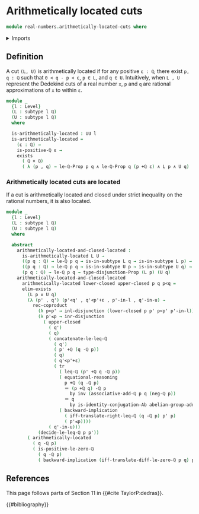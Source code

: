 # Arithmetically located cuts

```agda
module real-numbers.arithmetically-located-cuts where
```

<details><summary>Imports</summary>

```agda
open import elementary-number-theory.addition-rational-numbers
open import elementary-number-theory.additive-group-of-rational-numbers
open import elementary-number-theory.difference-rational-numbers
open import elementary-number-theory.inequality-rational-numbers
open import elementary-number-theory.positive-rational-numbers
open import elementary-number-theory.rational-numbers
open import elementary-number-theory.strict-inequality-rational-numbers

open import foundation.cartesian-product-types
open import foundation.conjunction
open import foundation.coproduct-types
open import foundation.dependent-pair-types
open import foundation.disjunction
open import foundation.existential-quantification
open import foundation.identity-types
open import foundation.logical-equivalences
open import foundation.raising-universe-levels
open import foundation.subtypes
open import foundation.transport-along-identifications
open import foundation.universe-levels

open import group-theory.abelian-groups
```

</details>

## Definition

A cut `(L, U)` is arithmetically located if for any positive `ε : ℚ`, there
exist `p, q : ℚ` such that `0 < q - p < ε`, `p ∈ L`, and `q ∈ U`.  Intuitively,
when `L , U` represent the Dedekind cuts of a real number `x`, `p` and `q` are
rational approximations of `x` to within `ε`.

```agda
module _
  {l : Level}
  (L : subtype l ℚ)
  (U : subtype l ℚ)
  where

  is-arithmetically-located : UU l
  is-arithmetically-located =
    (ε : ℚ) →
    is-positive-ℚ ε →
    exists
      ( ℚ × ℚ)
      ( λ (p , q) → le-ℚ-Prop p q ∧ le-ℚ-Prop q (p +ℚ ε) ∧ L p ∧ U q)
```

### Arithmetically located cuts are located

If a cut is arithmetically located and closed under strict inequality on the
rational numbers, it is also located.

```agda
module _
  {l : Level}
  (L : subtype l ℚ)
  (U : subtype l ℚ)
  where

  abstract
    arithmetically-located-and-closed-located :
      is-arithmetically-located L U →
      ((p q : ℚ) → le-ℚ p q → is-in-subtype L q → is-in-subtype L p) →
      ((p q : ℚ) → le-ℚ p q → is-in-subtype U p → is-in-subtype U q) →
      (p q : ℚ) → le-ℚ p q → type-disjunction-Prop (L p) (U q)
    arithmetically-located-and-closed-located
      arithmetically-located lower-closed upper-closed p q p<q =
      elim-exists
        (L p ∨ U q)
        (λ (p' , q') (p'<q' , q'<p'+ε , p'-in-l , q'-in-u) →
          rec-coproduct
            (λ p<p' → inl-disjunction (lower-closed p p' p<p' p'-in-l))
            (λ p'≤p → inr-disjunction
              ( upper-closed
                ( q')
                ( q)
                ( concatenate-le-leq-ℚ
                  ( q')
                  ( p' +ℚ (q -ℚ p))
                  ( q)
                  ( q'<p'+ε)
                  ( tr
                    ( leq-ℚ (p' +ℚ q -ℚ p))
                    ( equational-reasoning
                      p +ℚ (q -ℚ p)
                      ＝ (p +ℚ q) -ℚ p
                        by inv (associative-add-ℚ p q (neg-ℚ p))
                      ＝ q
                        by is-identity-conjugation-Ab abelian-group-add-ℚ p q)
                    ( backward-implication
                      ( iff-translate-right-leq-ℚ (q -ℚ p) p' p)
                      ( p'≤p))))
                ( q'-in-u)))
            (decide-le-leq-ℚ p p'))
        ( arithmetically-located
          ( q -ℚ p)
          ( is-positive-le-zero-ℚ
            ( q -ℚ p)
            ( backward-implication (iff-translate-diff-le-zero-ℚ p q) p<q)))
```
## References

This page follows parts of Section 11 in {{#cite TaylorP:dedras}}.

{{#bibliography}}

